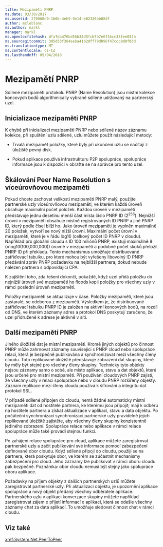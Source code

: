 ```yaml
---
title: Mezipamětí PNRP
ms.date: 03/30/2017
ms.assetid: 270068d9-1b6b-4eb9-9e14-e02326bb88df
author: mcleblanc
ms.author: markl
manager: markl
ms.openlocfilehash: dfa7da476bd56b34d3fcb7b7e0f3bcc33fee032b
ms.sourcegitcommit: 3d5d33f384eeba41b2dff79d096f47ccc8d8f03d
ms.translationtype: MT
ms.contentlocale: cs-CZ
ms.lasthandoff: 05/04/2018
---
```

# <a name="pnrp-caches"></a>Mezipamětí PNRP
Sdílené mezipaměti protokolu PNRP (Name Resolution) jsou místní kolekce koncových bodů algorithmically vybrané sdílené udržovaný na partnerský uzel.  
  
## <a name="pnrp-cache-initialization"></a>Inicializace mezipaměti PNRP  
 K chybě při inicializaci mezipaměti PNRP nebo sdílené název záznamu kolekce, při spuštění uzlu sdílené, uzlu můžete použít následující metody:  
  
-   Trvalá mezipaměť položky, které byly při ukončení uzlu se načítají z úložiště pevný disk.  
  
-   Pokud aplikace používá infrastrukturu P2P spolupráce, spolupráce informace jsou k dispozici v obraťte se na správce pro tento uzel.  
  
## <a name="scaling-peer-name-resolution-with-a-multi-level-cache"></a>Škálování Peer Name Resolution s víceúrovňovou mezipaměti  
 Pokud chcete zachovat velikosti mezipaměti PNRP malý, použijte partnerské uzly víceúrovňovou mezipaměti, ve kterém každá úroveň obsahuje maximální počet položek. Každou úroveň v mezipaměti představuje jednu desetinu menší část místa číslo PNRP ID (2<sup>256</sup>). Nejnižší úrovni v mezipaměti obsahuje místně registrovaných ID PNRP a jiné PNRP ID, který podle čísel blíží ho. Jako úroveň mezipaměti je vyplněn maximálně 20 položek, vytvoří se nový nižší úrovni. Maximální počet úrovní v mezipaměti, které je v řádu log10 (celkový počet ID PNRP v cloudu). Například pro globální cloudu s ID 100 miliónů PNRP, existují maximálně 8 (=log10(100,000,000)) úrovně v mezipaměti a podobné počet skoků přeložit PNRP ID při překladu. Tento mechanismus umožňuje distribuované zatřiďovací tabulku, pro které mohou být vyřešeny libovolný ID PNRP předávání zpráv PNRP požadavku na nejbližší partnera, dokud nebude nalezen partnera s odpovídající CPA.  
  
 K zajištění toho, zda řešení dokončí, pokaždé, když uzel přidá položku do nejnižší úroveň své mezipaměti ho floods kopii položky pro všechny uzly v rámci poslední úroveň mezipaměti.  
  
 Položky mezipaměti se aktualizuje v čase. Položky mezipaměti, které jsou zastaralé, se odeberou z mezipaměti. Výsledkem je, že distribuované zatřiďovací tabulku PNRP ID je založen na aktivní koncových bodů, na rozdíl od DNS, ve kterém záznamy adres a protokol DNS poskytují zaručeno, že uzel přidružené k adrese je aktivně v síti.  
  
## <a name="other-pnrp-caches"></a>Další mezipamětí PNRP  
 Jiného úložiště dat je místní mezipaměti.  Kromě jiných objektů pro činnost PNRP může zahrnovat záznamy související s PNRP cloud nebo spolupráce relaci, která je bezpečně publikována a synchronizovat mezi všechny členy cloudu. Toto replikované úložiště představuje zobrazení dat skupiny, které by měly být stejné pro všechny členy skupiny. Technicky tyto objekty nejsou záznamy samo o sobě, ale místo aplikace, stavu a dat objektů, které jsou určené pro místní mezipaměti. Při používání cloudových PNRP zajistí, že všechny uzly v relaci spolupráce nebo v cloudu PNRP rozšířeny objekty.  Záznam replikace mezi členy cloudu používá k šifrování a integritu dat protokol SSL.  
  
 V případě sdílené připojen do cloudu, nemá žádné automaticky místní mezipaměti dat od hostitele partnera, ke kterému jsou připojit; mají k odběru na hostitele partnera a získat aktualizace v aplikaci, stavu a data objektu. Po počáteční synchronizaci synchronizaci partnerské uzly pravidelně jejich replikované úložiště zajistěte, aby všechny členy skupiny konzistentně jediného zobrazení.  Spolupráce relace nebo aplikace v rámci relace spolupráce může také provádí stejnou funkci.  
  
 Po zahájení relace spolupráce pro cloud, aplikace můžete zaregistrovat partnerské uzly a začít publikování své informace pomocí zabezpečení definované obor cloudu. Když sdílené připojí do cloudu, použijí se na partnera, která poskytuje obor, ve kterém se zúčastnit mechanismy zabezpečení pro cloud.  Jeho záznamy lze publikovat v rámci oboru cloudu pak bezpečně. Poznámka: obor cloudu nemusí být stejný jako spolupráce oboru aplikace.  
  
 Požadavky na příjem objekty z dalších partnerských uzlů můžete zaregistrovat partnerské uzly. Při aktualizaci objektu, je upozornění aplikace spolupráce a nový objekt předaný všechny odběratele aplikace. Partnerského uzlu v aplikaci konverzace skupiny můžete například zaregistrovat zájem o přijetí informací o aplikaci, která se odešle všechny záznamy chat za data aplikací.  To umožňuje sledovat činnost chat v rámci cloudu.  
  
## <a name="see-also"></a>Viz také  
 <xref:System.Net.PeerToPeer>
